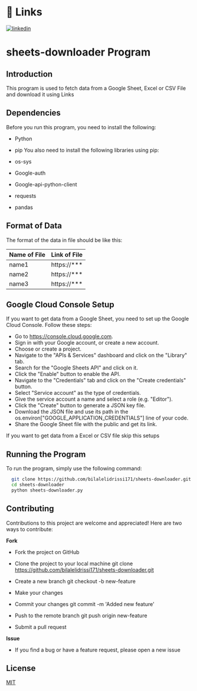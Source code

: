 
# 🔗 Links
[![linkedin](https://img.shields.io/badge/linkedin-0A66C2?style=for-the-badge&logo=linkedin&logoColor=white)](https://www.linkedin.com/in/bilalelidrissi171/)


# sheets-downloader Program

## Introduction

This program is used to fetch data from a Google Sheet, Excel or CSV File and download it using Links

## Dependencies

Before you run this program, you need to install the following:

- Python
- pip
You also need to install the following libraries using pip:

- os-sys
- Google-auth
- Google-api-python-client
- requests
- pandas
## Format of Data
The format of the data in file should be like this:

| Name of File | Link of File |
| ------------ | ------------ |
| name1        | https://***  |
| name2        | https://***  |
| name3        | https://***  |


## Google Cloud Console Setup

If you want to get data from a Google Sheet, you need to set up the Google Cloud Console. Follow these steps:

- Go to https://console.cloud.google.com.
- Sign in with your Google account, or create a new account.
- Choose or create a project.
- Navigate to the "APIs & Services" dashboard and click on the "Library" tab.
- Search for the "Google Sheets API" and click on it.
- Click the "Enable" button to enable the API.
- Navigate to the "Credentials" tab and click on the "Create credentials" button.
- Select "Service account" as the type of credentials.
- Give the service account a name and select a role (e.g. "Editor").
- Click the "Create" button to generate a JSON key file.
- Download the JSON file and use its path in the os.environ["GOOGLE_APPLICATION_CREDENTIALS"] line of your code.
- Share the Google Sheet file with the public and get its link.

If you want to get data from a Excel or CSV file skip this setups

## Running the Program

To run the program, simply use the following command:

```bash
  git clone https://github.com/bilalelidrissi171/sheets-downloader.git
  cd sheets-downloader
  python sheets-downloader.py
```
## Contributing

Contributions to this project are welcome and appreciated! Here are two ways to contribute:

**Fork**

- Fork the project on GitHub

- Clone the project to your local machine git clone https://github.com/bilalelidrissi171/sheets-downloader.git

- Create a new branch git checkout -b new-feature

- Make your changes

- Commit your changes git commit -m 'Added new feature'

- Push to the remote branch git push origin new-feature

- Submit a pull request

**Issue**

- If you find a bug or have a feature request, please open a new issue
## License

[MIT](https://choosealicense.com/licenses/mit/)

